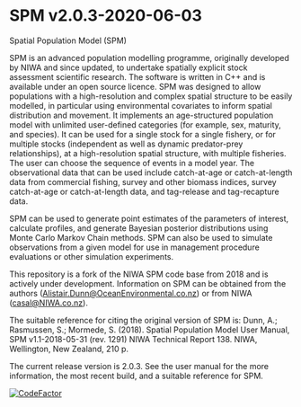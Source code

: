 SPM v2.0.3-2020-06-03
=====================

Spatial Population Model (SPM)

SPM is an advanced population modelling programme, originally developed by NIWA and since updated, to undertake spatially explicit stock assessment scientific research. The software is written in C++ and is available under an open source licence. SPM was designed to allow populations with a high-resolution and complex spatial structure to be easily modelled, in particular using environmental covariates to inform spatial distribution and movement. It implements an age-structured population model with unlimited user-defined categories (for example, sex, maturity, and species). It can be used for a single stock for a single fishery, or for multiple stocks (independent as well as dynamic predator-prey relationships), at a high-resolution spatial structure, with multiple fisheries. The user can choose the sequence of events in a model year. The observational data that can be used include catch-at-age or catch-at-length data from commercial fishing, survey and other biomass indices, survey catch-at-age or catch-at-length data, and tag-release and tag-recapture data.

SPM can be used to generate point estimates of the parameters of interest, calculate profiles, and generate Bayesian posterior distributions using Monte Carlo Markov Chain methods. SPM can also be used to simulate observations from a given model for use in management procedure evaluations or other simulation experiments.

This repository is a fork of the NIWA SPM code base from 2018 and is actively under development. Information on SPM can be obtained from the authors (Alistair.Dunn@OceanEnvironmental.co.nz) or from NIWA (casal@NIWA.co.nz).

The suitable reference for citing the original version of SPM is: Dunn, A.; Rasmussen, S.; Mormede, S. (2018). Spatial Population Model User Manual, SPM v1.1-2018-05-31 (rev. 1291) NIWA Technical Report 138. NIWA, Wellington, New Zealand, 210 p.

The current release version is 2.0.3. See the user manual for the more information, the most recent build, and a suitable reference for SPM.

[![CodeFactor](https://www.codefactor.io/repository/github/alistairdunn1/spm/badge)](https://www.codefactor.io/repository/github/alistairdunn1/spm)

